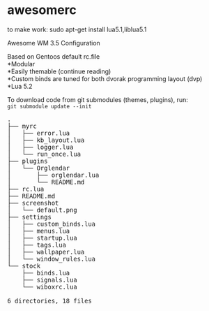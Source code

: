 awesomerc
=========
to make work:
sudo apt-get install lua5.1,liblua5.1

Awesome WM 3.5 Configuration

Based on Gentoos default rc.file<br>
*Modular<br>
*Easily themable (continue reading) <br>
*Custom binds are tuned for both dvorak programming layout (dvp)<br>
*Lua 5.2<br>

To download code from git submodules (themes, plugins), run:<br>
<code>git submodule update --init</code>

<pre>
.
├── myrc
│   ├── error.lua
│   ├── kb_layout.lua
│   ├── logger.lua
│   └── run_once.lua
├── plugins
│   └── Orglendar
│       ├── orglendar.lua
│       └── README.md
├── rc.lua
├── README.md
├── screenshot
│   └── default.png
├── settings
│   ├── custom_binds.lua
│   ├── menus.lua
│   ├── startup.lua
│   ├── tags.lua
│   ├── wallpaper.lua
│   └── window_rules.lua
└── stock
    ├── binds.lua
    ├── signals.lua
    └── wiboxrc.lua

6 directories, 18 files
</pre>
